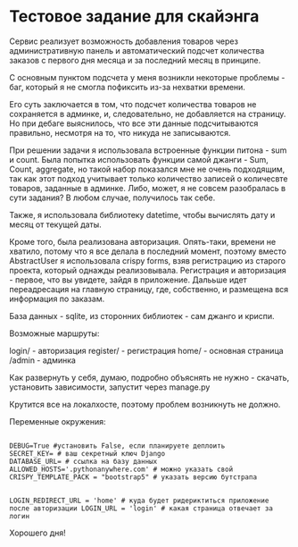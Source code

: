 <h1>Тестовое задание для скайэнга</h1>

Сервис реализует возможность добавления товаров через административную панель и автоматический подсчет количества заказов с первого дня месяца и за последний месяц в принципе.

С основным пунктом подсчета у меня возникли некоторые проблемы - баг, который я не смогла пофиксить из-за нехватки времени.

Его суть заключается в том, что подсчет количества товаров не сохраняется в админке, и, следовательно, не добавляется на страницу. Но при дебаге выяснилось, что все эти данные подсчитываются правильно, несмотря на то, что никуда не записываются.

При решении задачи я использовала встроенные функции питона - sum и count. Была попытка использовать функции самой джанги - Sum, Count, aggregate, но такой набор показался мне не очень подходящим, так как этот подход учитывает только количество
записей о количесвте товаров, заданные в админке. Либо, может, я не совсем разобралась в сути задания? В любом случае, получилось так себе.

Также, я использовала библиотеку datetime, чтобы вычислять дату и месяц от текущей даты.

Кроме того, была реализована авторизация. Опять-таки, времени не хватило, потому что я все делала в последний момент, поэтому вместо AbstractUser я использовала crispy forms, взяв регистрацию из старого проекта, который однажды
реализовывала. Регистрация и авторизация - первое, что вы увидете, зайдя в приложение. Далььше идет переадресация на главную страницу, где, собственно, и размещена вся информация по заказам.

База данных - sqlite, из сторонних библиотек - сам джанго и криспи. 

Возможные маршруты: 

login/ - авторизация
register/ - регистрация
home/ - основная страница
/admin - админка

Как развернуть у себя, думаю, подробно объяснять не нужно - скачать, установить зависимости, запустит через manage.py 

Крутится все на локалхосте, поэтому проблем возникнуть не должно. 

Переменные окружения: 

<code>
DEBUG=True #установить False, если планируете деплоить
SECRET_KEY= # ваш секретный ключ Django
DATABASE_URL= # ссылка на базу данных
ALLOWED_HOSTS='.pythonanywhere.com' # можно указать свой 
CRISPY_TEMPLATE_PACK = "bootstrap5" # указать версию бутстрапа

LOGIN_REDIRECT_URL = 'home' # куда будет ридериктиться приложение после авторизации
LOGIN_URL = 'login' # какая страница отвечает за логин
</code>

Хорошего дня!
